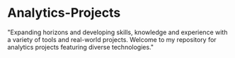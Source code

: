 # Analytics-Projects
"Expanding horizons and developing skills, knowledge and experience with a variety of tools and real-world projects. Welcome to my repository for analytics projects featuring diverse technologies."
